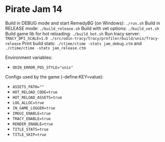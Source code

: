 # Pirate Jam 14

Build in DEBUG mode and start RemedyBG (on Windows): `./run.sh`
Build in RELEASE mode: `./build_release.sh`
Build with vet options: `./build_vet.sh`
Build game lib for hot reloading: `./build_hot.sh`
Run tracy server: `TRACY_DPI_SCALE=1.0 ./src/odin-tracy/tracy/profiler/build/unix/Tracy-release`
Print build stats: `./ctime/ctime -stats jam_debug.ctm` and `./ctime/ctime -stats jam_release.ctm`

Environment variables:
- `ODIN_ERROR_POS_STYLE="unix"`

Configs used by the game (-define:KEY=value):
- `ASSETS_PATH=""`
- `HOT_RELOAD_CODE=true`
- `HOT_RELOAD_ASSETS=true`
- `LOG_ALLOC=true`
- `IN_GAME_LOGGER=true`
- `IMGUI_ENABLE=true`
- `TRACY_ENABLE=true`
- `RENDER_ENABLE=true`
- `TITLE_STATS=true`
- `TITLE_SKIP=true`
